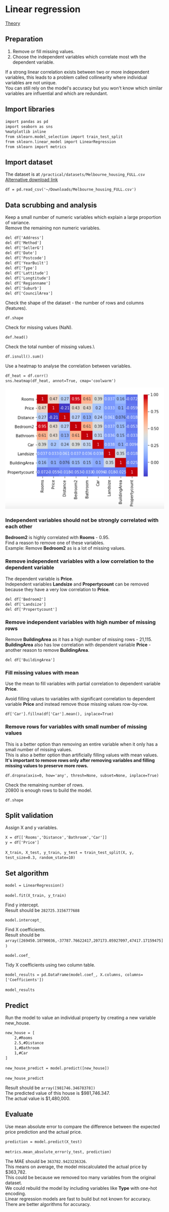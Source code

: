 # Linear regression

[Theory](/theory/supervised-learning/linear-regression.md)

## Preparation
1. Remove or fill missing values.
2. Choose the independent variables which correlate most wth the dependent variable.

If a strong linear correlation exists between two or more independent variables, this leads to a problem called collinearity where individual variables are not unique.\
You can still rely on the model's accuracy but you won't know which similar variables are influential and which are redundant.

## Import libraries
```
import pandas as pd
import seaborn as sns
%matplotlib inline
from sklearn.model_selection import train_test_split
from sklearn.linear_model import LinearRegression
from sklearn import metrics
```

## Import dataset
The dataset is at `/practical/datasets/Melbourne_housing_FULL.csv`
[Alternative download link](https://www.kaggle.com/anthonypino/melbourne-housing-market/#Melbourne_housing_FULL.csv)

```
df = pd.read_csv('~/Downloads/Melbourne_housing_FULL.csv')
```

## Data scrubbing and analysis
Keep a small number of numeric variables which explain a large proportion of variance.\
Remove the remaining non numeric variables.
```
del df['Address']
del df['Method']
del df['SellerG']
del df['Date']
del df['Postcode']
del df['YearBuilt']
del df['Type']
del df['Lattitude']
del df['Longtitude']
del df['Regionname']
del df['Suburb']
del df['CouncilArea']
```

Check the shape of the dataset - the number of rows and columns (features).
```
df.shape
```

Check for missing values (NaN).
```
def.head()
```

Check the total number of missing values.\
```
df.isnull().sum()
```

Use a heatmap to analyse the correlation between variables.
```
df_heat = df.corr()
sns.heatmap(df_heat, annot=True, cmap='coolwarm')
```

![heatmap](/images/practical/heatmap.png)

### Independent variables should not be strongly correlated with each other
**Bedroom2** is highly correlated with **Rooms** - 0.95.\
Find a reason to remove one of these variables.\
Example: Remove **Bedroom2** as is a lot of missing values.

### Remove independent variables with a low correlation to the dependent variable
The dependent variable is **Price**.\
Independent variables **Landsize** and **Propertycount** can be removed because they have a very low correlation to **Price**.

```
del df['Bedroom2']
del df['Landsize']
del df['Propertycount']
```

### Remove independent variables with high number of missing rows
Remove **BuildingArea** as it has a high number of missing rows - 21,115.\
**BuildingArea** also has low correlation with dependent variable **Price** - another reason to remove **BuildingArea**.
```
del df['BuildingArea']
```

### Fill missing values with mean
Use the mean to fill variables with partial correlation to dependent variable **Price**.

Avoid filling values to variables with significant correlation to dependent variable **Price** and instead remove those missing values row-by-row.

```
df['Car'].fillna(df['Car'].mean(), inplace=True)
```

### Remove rows for variables with small number of missing values
This is a better option than removing an entire variable when it only has a small number of missing values.\
This is also a better option than artificially filling values with mean values.\
**It's important to remove rows only after removing variables and filling missing values to preserve more rows.**
```
df.dropna(axis=0, how='any', thresh=None, subset=None, inplace=True)
```

Check the remaining number of rows.\
20800 is enough rows to build the model.
```
df.shape
```

## Split validation
Assign X and y variables.
```
X = df[['Rooms','Distance','Bathroom','Car']]
y = df['Price']

X_train, X_test, y_train, y_test = train_test_split(X, y, test_size=0.3, random_state=10)
```

## Set algorithm
```
model = LinearRegression()

model.fit(X_train, y_train)
```

Find y intercept.\
Result should be `282725.3156777688`
```
model.intercept_
```

Find X coefficients.\
Result should be `array([269450.10790036,-37787.76622417,207173.05927097,47417.17159475])`
```
model.coef_
```

Tidy X coefficients using two column table.
```
model_results = pd.DataFrame(model.coef_, X.columns, columns=['Coefficients'])

model_results
```

## Predict
Run the model to value an individual property by creating a new variable new_house.
```
new_house = [
    2,#Rooms
    2.5,#Distance
    1,#Bathroom
    1,#Car
]

new_house_predict = model.predict([new_house])

new_house_predict
```

Result should be `array([981746.34678378])`\
The predicted value of this house is $981,746.347.\
The actual value is $1,480,000.

## Evaluate
Use mean absolute error to compare the difference between the expected price prediction and the actual price.
```
prediction = model.predict(X_test)

metrics.mean_absolute_error(y_test, prediction)
```

The MAE should be `363782.9423236326`.\
This means on average, the model miscalculated the actual price by $363,782.\
This could be because we removed too many variables from the original dataset.\
We could rebuild the model by including variables like **Type** with one-hot encoding.\
Linear regression models are fast to build but not known for accuracy.\
There are better algorithms for accuracy.
